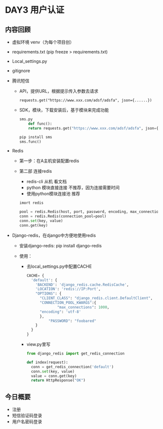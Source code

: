 # DAY3 用户认证

## 内容回顾

- 虚拟环境 venv（为每个项目创）

- requirements.txt (pip freeze > requirements.txt)

- Local_settings.py

- gitignore

- 腾讯短信

  - API，提供URL，根据提示传入参数去请求

    ```
    requests.get("https://www.xxx.com/adsf/adsfa", json={......})
    ```

  - SDK，模块，下载安装后，基于模块来完成功能

    ```python
    sms.py
    	def func():
        return requests.get("https://www.xxx.com/adsf/adsfa", json={......})
    ```

    ```python
    pip install sms
    sms.func()
    ```

- Redis

  - 第一步：在A主机安装配置redis

  - 第二部 连接redis

    - redis-cli 从机 看文档
    - python 模块直接连接  不推荐，因为连接需要时间
    - 使用python模块连接池 推荐

    ```python
    imort redis
    
    pool = redis.Redis(host, port, password, encoding, max_connections=1000)
    conn = redis.Redis(connection_pool=pool)
    conn.set(key, value)
    conn.get(key)
    ```

- Django-redis，在django中方便地使用redis

  - 安装django-redis: pip install django-redis

  - 使用：

    - 去local_settings.py中配置CACHE

      ```python
      CACHE= {
        'default': {
          'BACKEND': 'django_redis.cache.RedisCache',
          'LOCATION': 'redis://IP:Port',
          "OPTIONS": {
            "CLIENT_CLASS": "django_redis.client.DefaultClient",
            "CONNECTION_POOL_KWARGS":{
                    "max_connections": 1000,
            "encoding": 'utf-8'
            },
      			"PASSWORD": "foobared"
          }
        }
      }
      ```

    - view.py里写

      ```python
      from django_redis import get_redis_connection
      
      def index(request):
        conn = get_redis_connection('default')
        conn.set(key, value)
        value = conn.get(key)
        return HttpResponse("OK")
      ```

      

      

## 今日概要

- 注册
- 短信验证码登录
- 用户名密码登录



